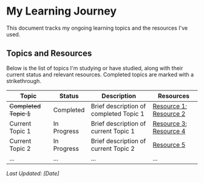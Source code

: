 # My Learning Journey

This document tracks my ongoing learning topics and the resources I've used.

## Topics and Resources

Below is the list of topics I'm studying or have studied, along with their current status and relevant resources. Completed topics are marked with a strikethrough.

| Topic | Status | Description | Resources |
| ----- | ------ | ----------- | --------- |
| ~~Completed Topic 1~~ | Completed | Brief description of completed Topic 1 | [Resource 1](link); [Resource 2](link) |
| Current Topic 1 | In Progress | Brief description of current Topic 1 | [Resource 3](link); [Resource 4](link) |
| Current Topic 2 | In Progress | Brief description of current Topic 2 | [Resource 5](link) |
| ...   | ...    | ...         | ...       |

*Last Updated: [Date]*
